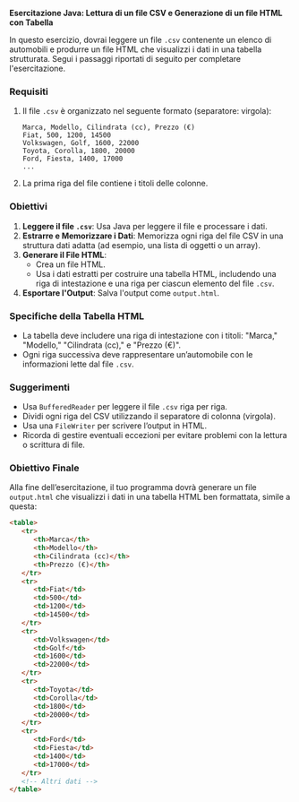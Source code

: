**Esercitazione Java: Lettura di un file CSV e Generazione di un file HTML con Tabella**

In questo esercizio, dovrai leggere un file `.csv` contenente un elenco di automobili e produrre un file HTML che visualizzi i dati in una tabella strutturata. Segui i passaggi riportati di seguito per completare l'esercitazione.

### Requisiti

1. Il file `.csv` è organizzato nel seguente formato (separatore: virgola):

   ```
   Marca, Modello, Cilindrata (cc), Prezzo (€)
   Fiat, 500, 1200, 14500
   Volkswagen, Golf, 1600, 22000
   Toyota, Corolla, 1800, 20000
   Ford, Fiesta, 1400, 17000
   ...
   ```

2. La prima riga del file contiene i titoli delle colonne.

### Obiettivi

1. **Leggere il file `.csv`**: Usa Java per leggere il file e processare i dati.
2. **Estrarre e Memorizzare i Dati**: Memorizza ogni riga del file CSV in una struttura dati adatta (ad esempio, una lista di oggetti o un array).
3. **Generare il File HTML**:
   - Crea un file HTML.
   - Usa i dati estratti per costruire una tabella HTML, includendo una riga di intestazione e una riga per ciascun elemento del file `.csv`.
4. **Esportare l'Output**: Salva l'output come `output.html`.

### Specifiche della Tabella HTML

- La tabella deve includere una riga di intestazione con i titoli: "Marca," "Modello," "Cilindrata (cc)," e "Prezzo (€)".
- Ogni riga successiva deve rappresentare un’automobile con le informazioni lette dal file `.csv`.

### Suggerimenti

- Usa `BufferedReader` per leggere il file `.csv` riga per riga.
- Dividi ogni riga del CSV utilizzando il separatore di colonna (virgola).
- Usa una `FileWriter` per scrivere l’output in HTML.
- Ricorda di gestire eventuali eccezioni per evitare problemi con la lettura o scrittura di file.

### Obiettivo Finale

Alla fine dell’esercitazione, il tuo programma dovrà generare un file `output.html` che visualizzi i dati in una tabella HTML ben formattata, simile a questa:

```html
<table>
   <tr>
      <th>Marca</th>
      <th>Modello</th>
      <th>Cilindrata (cc)</th>
      <th>Prezzo (€)</th>
   </tr>
   <tr>
      <td>Fiat</td>
      <td>500</td>
      <td>1200</td>
      <td>14500</td>
   </tr>
   <tr>
      <td>Volkswagen</td>
      <td>Golf</td>
      <td>1600</td>
      <td>22000</td>
   </tr>
   <tr>
      <td>Toyota</td>
      <td>Corolla</td>
      <td>1800</td>
      <td>20000</td>
   </tr>
   <tr>
      <td>Ford</td>
      <td>Fiesta</td>
      <td>1400</td>
      <td>17000</td>
   </tr>
   <!-- Altri dati -->
</table>
```
